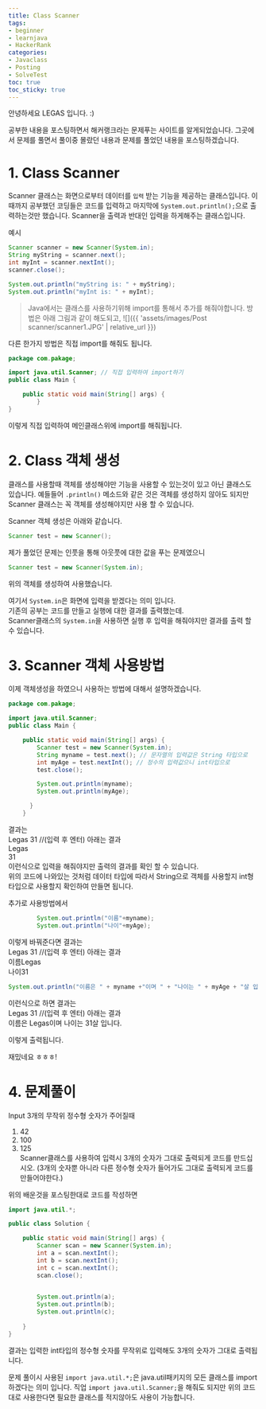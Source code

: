 ```yaml
---
title: Class Scanner
tags:
- beginner
- learnjava
- HackerRank
categories:
- Javaclass
- Posting
- SolveTest
toc: true
toc_sticky: true
---
```


안녕하세요 LEGAS 입니다. :)

공부한 내용을 포스팅하면서 해커랭크라는 문제푸는 사이트를 알게되었습니다.
그곳에서 문제를 풀면서 풀이중 몰랐던 내용과 문제를 풀었던 내용을 포스팅하겠습니다.

# 1. Class Scanner
Scanner 클래스는 화면으로부터 데이터를 `입력` 받는 기능을 제공하는 클래스입니다.
이때까지 공부했던 코딩들은 코드를 입력하고 마지막에 `System.out.println();`으로 출력하는것만 했습니다.
Scanner을 출력과 반대인 입력을 하게해주는 클래스입니다.

예시
```java
Scanner scanner = new Scanner(System.in);
String myString = scanner.next();
int myInt = scanner.nextInt();
scanner.close();

System.out.println("myString is: " + myString);
System.out.println("myInt is: " + myInt);
```

> Java에서는 클래스를 사용하기위해 import를 통해서 추가를 해줘야합니다.
방법은 아래 그림과 같이 해도되고,
![]({{ 'assets/images/Post scanner/scanner1.JPG' | relative_url }})

다른 한가지 방법은 직접 import를 해줘도 됩니다.
```java
package com.pakage;

import java.util.Scanner; // 직접 입력하여 import하기
public class Main {

    public static void main(String[] args) {
		}
}
```
이렇게 직접 입력하여 메인클래스위에 import를 해줘됩니다.

# 2. Class 객체 생성
클래스를 사용할때 객체를 생성해야만 기능을 사용할 수 있는것이 있고 아닌 클래스도 있습니다.
예들들어 `.println()` 메소드와 같은 것은 객체를 생성하지 않아도 되지만 Scanner 클래스는 꼭 객체를 생성해야지만 사용 할 수 있습니다.

Scanner 객체 생성은 아래와 같습니다.
```java
Scanner test = new Scanner();
```
제가 풀었던 문제는 인풋을 통해 아웃풋에 대한 값을 푸는 문제였으니
```java
Scanner test = new Scanner(System.in);
```
위의 객체를 생성하여 사용했습니다.

여기서 `System.in`은 화면에 입력을 받겠다는 의미 입니다.  
기존의 공부는 코드를 만들고 실행에 대한 결과를 출력했는데.  
Scanner클래스의 `System.in`을 사용하면 실행 후 입력을 해줘야지만 결과를 출력 할 수 있습니다.  

# 3. Scanner 객체 사용방법
이제 객체생성을 하였으니 사용하는 방법에 대해서 설명하겠습니다.
```java
package com.pakage;

import java.util.Scanner;
public class Main {

    public static void main(String[] args) {
        Scanner test = new Scanner(System.in);
        String myname = test.next(); // 문자열의 입력값은 String 타입으로
        int myAge = test.nextInt(); // 정수의 입력값으니 int타입으로
        test.close();

        System.out.println(myname);
        System.out.println(myAge);

      }
    }
```
결과는   
Legas 31 //(입력 후 엔터) 아래는 결과  
Legas  
31  
이런식으로 입력을 해줘야지만 출력의 결과를 확인 할 수 있습니다.  
위의 코드에 나와있는 것처럼 데이터 타입에 따라서 String으로 객체를 사용할지 int형 타입으로 사용할지 확인하여 만들면 됩니다.

추가로 사용방법에서
```java
        System.out.println("이름"+myname);
        System.out.println("나이"+myAge);
```
이렇게 바꿔준다면 결과는  
Legas 31 //(입력 후 엔터) 아래는 결과  
이름Legas  
나이31  

```java
System.out.println("이름은 " + myname +"이며 " + "나이는 " + myAge + "살 입니다.");
```
이런식으로 하면 결과는   
Legas 31 //(입력 후 엔터) 아래는 결과  
이름은 Legas이며 나이는 31살 입니다.   
  
이렇게 출력됩니다.  
  
재밌네요 ㅎㅎㅎ!  

# 4. 문제풀이
Input 3개의 무작위 정수형 숫자가 주어질때  
1. 42  
2. 100  
3. 125  
Scanner클래스를 사용하여 입력시 3개의 숫자가 그대로 출력되게 코드를 만드십시오.
(3개의 숫자뿐 아니라 다른 정수형 숫자가 들어가도 그대로 출력되게 코드를 만들어야한다.)

위의 배운것을 포스팅한대로 코드를 작성하면
```java
import java.util.*;

public class Solution {

    public static void main(String[] args) {
        Scanner scan = new Scanner(System.in);
        int a = scan.nextInt();
        int b = scan.nextInt();
        int c = scan.nextInt();
        scan.close();
       

        System.out.println(a);
        System.out.println(b);
        System.out.println(c);
       
    }
}
```
결과는 입력한 int타입의 정수형 숫자를 무작위로 입력해도 3개의 숫자가 그대로 출력됩니다.

문제 풀이시 사용된 `import java.util.*;`은  java.util패키지의 모든 클래스를 import하겠다는 의미 입니다.
직업 `import java.util.Scanner;`을 해줘도 되지만 위의 코드대로 사용한다면 필요한 클래스를 적지않아도 사용이 가능합니다.
